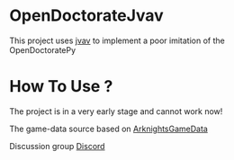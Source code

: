# OpenDoctorateJvav

This project uses [jvav](https://orangezscb.gitee.io/jvav/) to implement a poor imitation of the OpenDoctoratePy

# How To Use ?

The project is in a very early stage and cannot work now!

The game-data source based on [ArknightsGameData](https://github.com/Kengxxiao/ArknightsGameData/tree/master/zh_CN/gamedata)

Discussion group [Discord](https://discord.com/invite/SmuB88RR5W)